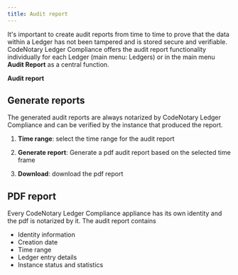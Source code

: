 ```yaml
---
title: Audit report
---
```


It's important to create audit reports from time to time to prove that the data within a Ledger has not been tampered and is stored secure and verifiable.
CodeNotary Ledger Compliance offers the audit report functionality individually for each Ledger (main menu: Ledgers) or in the main menu **Audit Report** as a central function.

**Audit report**

<v-img src="/audit-report-1.png" alt="Audit Ledger"></v-img>


## Generate reports

The generated audit reports are always notarized by CodeNotary Ledger Compliance and can be verified by the instance that produced the report.

1. **Time range**: select the time range for the audit report

2. **Generate report**: Generate a pdf audit report based on the selected time frame

3. **Download**: download the pdf report


## PDF report

<v-img src="/audit-report-pdf.png" alt="PDF report"></v-img>

Every CodeNotary Ledger Compliance appliance has its own identity and the pdf is notarized by it.
The audit report contains

* Identity information
* Creation date
* Time range
* Ledger entry details
* Instance status and statistics

